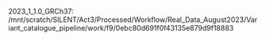 2023_1_1.0_GRCh37:
/mnt/scratch/SILENT/Act3/Processed/Workflow/Real_Data_August2023/Variant_catalogue_pipeline/work/f9/0ebc80d691f0f43135e879d9f18883

